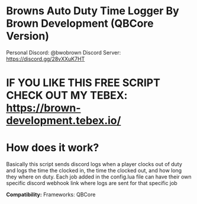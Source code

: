 # Browns Auto Duty Time Logger By Brown Development (QBCore Version)

Personal Discord: @bwobrown
Discord Server: https://discord.gg/28vXXuK7HT  

# IF YOU LIKE THIS FREE SCRIPT CHECK OUT MY TEBEX: https://brown-development.tebex.io/   

# How does it work?

Basically this script sends discord logs when a player clocks out of duty and logs the time the clocked in,
the time the clocked out, and how long they where on duty. Each job added in the config.lua file can have 
their own specific discord webhook link where logs are sent for that specific job

**Compatibility:**
Frameworks:
QBCore